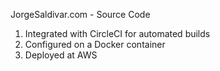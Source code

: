 JorgeSaldivar.com - Source Code

1) Integrated with CircleCI for automated builds 
2) Configured on a Docker container
3) Deployed at AWS
